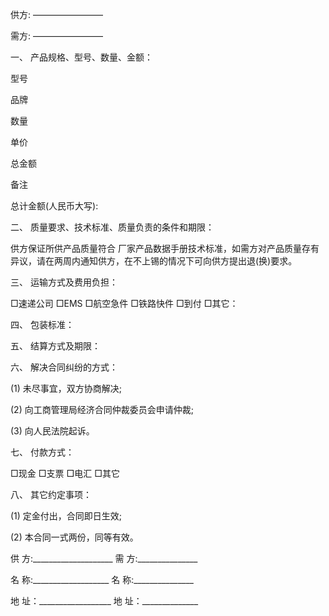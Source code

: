 
 


供方: ————————


需方: ————————


一、 产品规格、型号、数量、金额：


型号


品牌


数量


单价


总金额


备注


总计金额(人民币大写):


二、 质量要求、技术标准、质量负责的条件和期限：


供方保证所供产品质量符合 厂家产品数据手册技术标准，如需方对产品质量存有异议，请在两周内通知供方，在不上锡的情况下可向供方提出退(换)要求。


三、 运输方式及费用负担：


□速递公司 □EMS □航空急件 □铁路快件 □到付 □其它：


四、 包装标准：


五、 结算方式及期限：


六、 解决合同纠纷的方式：


(1) 未尽事宜，双方协商解决;


(2) 向工商管理局经济合同仲裁委员会申请仲裁;


(3) 向人民法院起诉。


七、 付款方式：


□现金 □支票 □电汇 □其它


八、 其它约定事项：


(1) 定金付出，合同即日生效;


(2) 本合同一式两份，同等有效。


供 方:____________________ 需 方:_______________


名 称:___________________ 名 称:_______________


地 址：__________________ 地 址：______________




 


 

 
 
 
 
 
  


  
 

  


  


  
 
 
 
 

